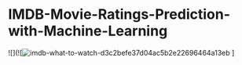 # IMDB-Movie-Ratings-Prediction-with-Machine-Learning
![](![![imdb-what-to-watch-d3c2befe37d04ac5b2e22696464a13eb](https://github.com/Victory-Onumaku/IMDB-Movie-Ratings-Prediction-with-Machine-Learning/assets/91481737/06905079-079c-4323-959c-272ed48e7b8f)
]
